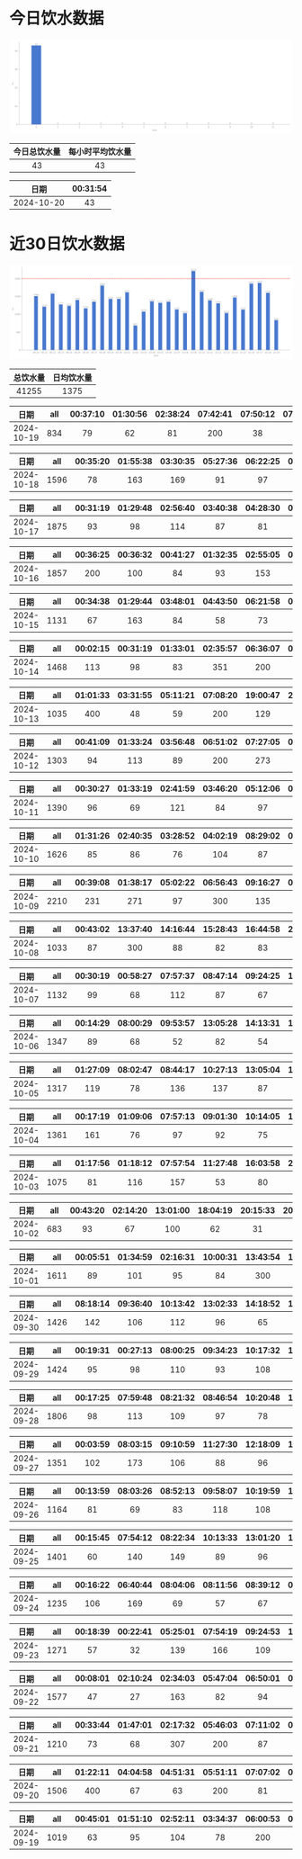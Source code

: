 # 今日饮水数据

<div align=center>
<img src="today.png" style="zoom: 100%;" />

| 今日总饮水量 | 每小时平均饮水量 |
| :----: | :----: |
| 43 | 43 |
</div>

| 日期 | 00:31:54 |
| :----: | :----: |
| 2024-10-20 | 43 |

# 近30日饮水数据

<div align=center>
<img src="30.png"style="zoom: 100%;" />

| 总饮水量 | 日均饮水量 |
| :----: | :----: |
| 41255 | 1375 |
</div>

| 日期 | all | 00:37:10 | 01:30:56 | 02:38:24 | 07:42:41 | 07:50:12 | 07:56:27 | 09:06:34 | 19:23:15 | 21:30:36 | 22:42:44 |
| :----: | :----: | :----: | :----: | :----: | :----: | :----: | :----: | :----: | :----: | :----: | :----: |
| 2024-10-19 | 834 | 79 | 62 | 81 | 200 | 38 | 89 | 67 | 73 | 82 | 63 |

| 日期 | all | 00:35:20 | 01:55:38 | 03:30:35 | 05:27:36 | 06:22:25 | 06:59:11 | 07:53:37 | 08:23:58 | 09:27:35 | 17:52:09 | 19:24:03 | 20:36:58 | 20:52:55 | 21:21:13 | 22:30:48 |
| :----: | :----: | :----: | :----: | :----: | :----: | :----: | :----: | :----: | :----: | :----: | :----: | :----: | :----: | :----: | :----: | :----: |
| 2024-10-18 | 1596 | 78 | 163 | 169 | 91 | 97 | 200 | 82 | 109 | 72 | 57 | 87 | 83 | 101 | 110 | 97 |

| 日期 | all | 00:31:19 | 01:29:48 | 02:56:40 | 03:40:38 | 04:28:30 | 05:31:49 | 07:17:46 | 07:31:04 | 08:30:10 | 15:18:27 | 18:13:28 | 20:28:31 | 20:33:48 | 21:28:35 | 21:29:33 | 22:34:11 | 22:43:04 | 23:39:24 |
| :----: | :----: | :----: | :----: | :----: | :----: | :----: | :----: | :----: | :----: | :----: | :----: | :----: | :----: | :----: | :----: | :----: | :----: | :----: | :----: |
| 2024-10-17 | 1875 | 93 | 98 | 114 | 87 | 81 | 87 | 200 | 138 | 98 | 84 | 67 | 89 | 88 | 59 | 102 | 186 | 101 | 103 |

| 日期 | all | 00:36:25 | 00:36:32 | 00:41:27 | 01:32:35 | 02:55:05 | 03:28:49 | 06:36:59 | 07:42:14 | 08:14:22 | 09:11:10 | 19:00:28 | 20:50:17 | 21:33:55 | 22:41:10 | 23:54:37 |
| :----: | :----: | :----: | :----: | :----: | :----: | :----: | :----: | :----: | :----: | :----: | :----: | :----: | :----: | :----: | :----: | :----: |
| 2024-10-16 | 1857 | 200 | 100 | 84 | 93 | 153 | 136 | 300 | 47 | 92 | 43 | 200 | 104 | 116 | 75 | 114 |

| 日期 | all | 00:34:38 | 01:29:44 | 03:48:01 | 04:43:50 | 06:21:58 | 07:37:04 | 09:05:05 | 09:48:28 | 18:32:01 | 19:36:58 | 20:51:15 |
| :----: | :----: | :----: | :----: | :----: | :----: | :----: | :----: | :----: | :----: | :----: | :----: | :----: |
| 2024-10-15 | 1131 | 67 | 163 | 84 | 58 | 73 | 269 | 87 | 48 | 132 | 69 | 81 |

| 日期 | all | 00:02:15 | 00:31:19 | 01:33:01 | 02:35:57 | 06:36:07 | 08:31:09 | 09:12:30 | 18:26:54 | 20:35:50 | 22:43:48 | 23:20:19 |
| :----: | :----: | :----: | :----: | :----: | :----: | :----: | :----: | :----: | :----: | :----: | :----: | :----: |
| 2024-10-14 | 1468 | 113 | 98 | 83 | 351 | 200 | 72 | 68 | 200 | 67 | 153 | 63 |

| 日期 | all | 01:01:33 | 03:31:55 | 05:11:21 | 07:08:20 | 19:00:47 | 21:06:08 | 22:47:49 |
| :----: | :----: | :----: | :----: | :----: | :----: | :----: | :----: | :----: |
| 2024-10-13 | 1035 | 400 | 48 | 59 | 200 | 129 | 103 | 96 |

| 日期 | all | 00:41:09 | 01:33:24 | 03:56:48 | 06:51:02 | 07:27:05 | 08:58:14 | 09:36:33 | 15:38:27 | 18:30:27 | 20:34:52 | 21:01:47 |
| :----: | :----: | :----: | :----: | :----: | :----: | :----: | :----: | :----: | :----: | :----: | :----: | :----: |
| 2024-10-12 | 1303 | 94 | 113 | 89 | 200 | 273 | 62 | 70 | 83 | 200 | 65 | 54 |

| 日期 | all | 00:30:27 | 01:33:19 | 02:41:59 | 03:46:20 | 05:12:06 | 06:21:49 | 07:17:53 | 07:48:17 | 17:03:42 | 22:30:59 |
| :----: | :----: | :----: | :----: | :----: | :----: | :----: | :----: | :----: | :----: | :----: | :----: |
| 2024-10-11 | 1390 | 96 | 69 | 121 | 84 | 97 | 74 | 300 | 264 | 86 | 199 |

| 日期 | all | 01:31:26 | 02:40:35 | 03:28:52 | 04:02:19 | 08:29:02 | 08:56:03 | 13:58:29 | 16:18:54 | 17:18:56 | 18:33:32 | 19:09:14 | 21:06:05 | 21:52:57 | 22:31:07 |
| :----: | :----: | :----: | :----: | :----: | :----: | :----: | :----: | :----: | :----: | :----: | :----: | :----: | :----: | :----: | :----: |
| 2024-10-10 | 1626 | 85 | 86 | 76 | 104 | 87 | 90 | 101 | 64 | 69 | 300 | 91 | 125 | 89 | 259 |

| 日期 | all | 00:39:08 | 01:38:17 | 05:02:22 | 06:56:43 | 09:16:27 | 09:45:11 | 13:00:30 | 18:30:28 | 19:39:53 | 20:35:57 | 21:12:14 | 22:56:01 |
| :----: | :----: | :----: | :----: | :----: | :----: | :----: | :----: | :----: | :----: | :----: | :----: | :----: | :----: |
| 2024-10-09 | 2210 | 231 | 271 | 97 | 300 | 135 | 76 | 107 | 300 | 117 | 89 | 87 | 400 |

| 日期 | all | 00:43:02 | 13:37:40 | 14:16:44 | 15:28:43 | 16:44:58 | 20:24:38 | 22:43:28 |
| :----: | :----: | :----: | :----: | :----: | :----: | :----: | :----: | :----: |
| 2024-10-08 | 1033 | 87 | 300 | 88 | 82 | 83 | 93 | 300 |

| 日期 | all | 00:30:19 | 00:58:27 | 07:57:37 | 08:47:14 | 09:24:25 | 14:14:44 | 14:39:36 | 15:02:00 | 16:59:43 | 17:30:41 | 18:41:13 | 21:58:58 | 23:42:46 |
| :----: | :----: | :----: | :----: | :----: | :----: | :----: | :----: | :----: | :----: | :----: | :----: | :----: | :----: | :----: |
| 2024-10-07 | 1132 | 99 | 68 | 112 | 87 | 67 | 101 | 63 | 108 | 93 | 88 | 82 | 102 | 62 |

| 日期 | all | 00:14:29 | 08:00:29 | 09:53:57 | 13:05:28 | 14:13:31 | 14:42:10 | 15:29:05 | 16:01:44 | 18:14:45 | 19:39:54 | 21:06:34 | 21:33:54 | 23:17:27 |
| :----: | :----: | :----: | :----: | :----: | :----: | :----: | :----: | :----: | :----: | :----: | :----: | :----: | :----: | :----: |
| 2024-10-06 | 1347 | 89 | 68 | 52 | 82 | 54 | 137 | 111 | 102 | 90 | 72 | 300 | 89 | 101 |

| 日期 | all | 01:27:09 | 08:02:47 | 08:44:17 | 10:27:13 | 13:05:04 | 14:16:55 | 15:52:28 | 17:01:10 | 17:29:05 | 17:54:48 | 18:48:16 | 19:21:50 | 22:07:50 | 22:49:31 |
| :----: | :----: | :----: | :----: | :----: | :----: | :----: | :----: | :----: | :----: | :----: | :----: | :----: | :----: | :----: | :----: |
| 2024-10-05 | 1317 | 119 | 78 | 136 | 137 | 87 | 96 | 18 | 68 | 135 | 87 | 102 | 83 | 85 | 86 |

| 日期 | all | 00:17:19 | 01:09:06 | 07:57:13 | 09:01:30 | 10:14:05 | 11:35:47 | 13:03:36 | 14:47:22 | 14:59:19 | 15:59:57 | 17:31:06 | 19:48:49 | 22:07:31 | 23:23:09 |
| :----: | :----: | :----: | :----: | :----: | :----: | :----: | :----: | :----: | :----: | :----: | :----: | :----: | :----: | :----: | :----: |
| 2024-10-04 | 1361 | 161 | 76 | 97 | 92 | 75 | 67 | 77 | 63 | 78 | 102 | 114 | 109 | 110 | 140 |

| 日期 | all | 01:17:56 | 01:18:12 | 07:57:54 | 11:27:48 | 16:03:58 | 20:51:31 | 21:29:54 | 21:59:21 | 23:09:41 |
| :----: | :----: | :----: | :----: | :----: | :----: | :----: | :----: | :----: | :----: | :----: |
| 2024-10-03 | 1075 | 81 | 116 | 157 | 53 | 80 | 300 | 121 | 68 | 99 |

| 日期 | all | 00:43:20 | 02:14:20 | 13:01:00 | 18:04:19 | 20:15:33 | 20:21:35 | 22:59:29 |
| :----: | :----: | :----: | :----: | :----: | :----: | :----: | :----: | :----: |
| 2024-10-02 | 683 | 93 | 67 | 100 | 62 | 31 | 30 | 300 |

| 日期 | all | 00:05:51 | 01:34:59 | 02:16:31 | 10:00:31 | 13:43:54 | 14:57:33 | 16:15:19 | 16:44:42 | 17:29:34 | 17:54:07 | 18:28:20 | 22:04:51 | 22:34:22 | 23:25:54 |
| :----: | :----: | :----: | :----: | :----: | :----: | :----: | :----: | :----: | :----: | :----: | :----: | :----: | :----: | :----: | :----: |
| 2024-10-01 | 1611 | 89 | 101 | 95 | 84 | 300 | 36 | 104 | 119 | 94 | 87 | 76 | 300 | 40 | 86 |

| 日期 | all | 08:18:14 | 09:36:40 | 10:13:42 | 13:02:33 | 14:18:52 | 15:00:42 | 15:52:28 | 16:58:17 | 17:37:13 | 19:25:18 | 20:11:32 | 21:39:20 | 23:15:38 |
| :----: | :----: | :----: | :----: | :----: | :----: | :----: | :----: | :----: | :----: | :----: | :----: | :----: | :----: | :----: |
| 2024-09-30 | 1426 | 142 | 106 | 112 | 96 | 65 | 102 | 87 | 73 | 96 | 85 | 67 | 300 | 95 |

| 日期 | all | 00:19:31 | 00:27:13 | 08:00:25 | 09:34:23 | 10:17:32 | 13:01:57 | 15:12:23 | 16:07:28 | 17:34:07 | 18:13:23 | 19:45:44 | 20:20:54 | 22:33:25 | 23:56:33 |
| :----: | :----: | :----: | :----: | :----: | :----: | :----: | :----: | :----: | :----: | :----: | :----: | :----: | :----: | :----: | :----: |
| 2024-09-29 | 1424 | 95 | 98 | 110 | 93 | 108 | 71 | 105 | 100 | 78 | 163 | 97 | 92 | 109 | 105 |

| 日期 | all | 00:17:25 | 07:59:48 | 08:21:32 | 08:46:54 | 10:20:48 | 10:55:24 | 13:03:02 | 14:02:17 | 16:36:18 | 17:31:26 | 18:47:39 | 18:59:09 | 19:05:43 | 19:37:07 | 19:59:39 | 21:34:15 | 22:29:59 |
| :----: | :----: | :----: | :----: | :----: | :----: | :----: | :----: | :----: | :----: | :----: | :----: | :----: | :----: | :----: | :----: | :----: | :----: | :----: |
| 2024-09-28 | 1806 | 98 | 113 | 109 | 97 | 78 | 97 | 64 | 92 | 95 | 102 | 98 | 74 | 117 | 82 | 101 | 300 | 89 |

| 日期 | all | 00:03:59 | 08:03:15 | 09:10:59 | 11:27:30 | 12:18:09 | 13:02:27 | 13:38:48 | 14:38:31 | 16:11:46 | 18:44:15 | 20:20:58 | 21:38:42 | 22:09:07 |
| :----: | :----: | :----: | :----: | :----: | :----: | :----: | :----: | :----: | :----: | :----: | :----: | :----: | :----: | :----: |
| 2024-09-27 | 1351 | 102 | 173 | 106 | 88 | 96 | 99 | 96 | 74 | 119 | 89 | 98 | 114 | 97 |

| 日期 | all | 00:13:59 | 08:03:26 | 08:52:13 | 09:58:07 | 10:19:59 | 13:02:19 | 13:34:20 | 15:11:48 | 17:00:45 | 17:31:59 | 20:11:21 | 21:33:57 | 21:56:19 |
| :----: | :----: | :----: | :----: | :----: | :----: | :----: | :----: | :----: | :----: | :----: | :----: | :----: | :----: | :----: |
| 2024-09-26 | 1164 | 81 | 69 | 83 | 118 | 108 | 78 | 63 | 34 | 118 | 95 | 106 | 101 | 110 |

| 日期 | all | 00:15:45 | 07:54:12 | 08:22:34 | 10:13:33 | 13:01:20 | 14:00:22 | 14:21:00 | 14:45:54 | 15:12:12 | 15:48:47 | 16:22:20 | 16:57:05 | 18:28:45 | 20:32:47 | 22:06:23 |
| :----: | :----: | :----: | :----: | :----: | :----: | :----: | :----: | :----: | :----: | :----: | :----: | :----: | :----: | :----: | :----: | :----: |
| 2024-09-25 | 1401 | 60 | 140 | 149 | 89 | 96 | 117 | 137 | 106 | 72 | 69 | 71 | 46 | 78 | 83 | 88 |

| 日期 | all | 00:16:22 | 06:40:44 | 08:04:06 | 08:11:56 | 08:39:12 | 09:57:28 | 12:39:54 | 13:09:31 | 14:03:44 | 15:18:41 | 18:00:31 | 21:44:17 | 22:14:25 |
| :----: | :----: | :----: | :----: | :----: | :----: | :----: | :----: | :----: | :----: | :----: | :----: | :----: | :----: | :----: |
| 2024-09-24 | 1235 | 106 | 169 | 69 | 57 | 67 | 101 | 114 | 102 | 63 | 104 | 83 | 98 | 102 |

| 日期 | all | 00:18:39 | 00:22:41 | 05:25:01 | 07:54:19 | 09:24:53 | 11:03:19 | 13:03:33 | 14:03:29 | 15:37:52 | 17:07:48 | 17:55:05 | 18:27:37 | 20:20:17 | 23:07:31 |
| :----: | :----: | :----: | :----: | :----: | :----: | :----: | :----: | :----: | :----: | :----: | :----: | :----: | :----: | :----: | :----: |
| 2024-09-23 | 1271 | 57 | 32 | 139 | 166 | 109 | 88 | 89 | 133 | 101 | 69 | 33 | 110 | 70 | 75 |

| 日期 | all | 00:08:01 | 02:10:24 | 02:34:03 | 05:47:04 | 06:50:01 | 07:23:57 | 08:39:38 | 14:58:40 | 17:13:42 | 17:48:00 | 20:40:31 | 21:28:46 | 22:50:08 |
| :----: | :----: | :----: | :----: | :----: | :----: | :----: | :----: | :----: | :----: | :----: | :----: | :----: | :----: | :----: |
| 2024-09-22 | 1577 | 47 | 27 | 163 | 82 | 94 | 73 | 250 | 84 | 79 | 250 | 200 | 118 | 110 |

| 日期 | all | 00:33:44 | 01:47:01 | 02:17:32 | 05:46:03 | 07:11:02 | 07:54:22 | 08:28:28 | 13:33:05 | 16:22:16 | 18:47:09 | 22:06:59 | 22:56:10 |
| :----: | :----: | :----: | :----: | :----: | :----: | :----: | :----: | :----: | :----: | :----: | :----: | :----: | :----: |
| 2024-09-21 | 1210 | 73 | 68 | 307 | 200 | 87 | 62 | 78 | 63 | 80 | 62 | 87 | 43 |

| 日期 | all | 01:22:11 | 04:04:58 | 04:51:31 | 05:51:11 | 07:07:02 | 07:53:36 | 09:28:23 | 14:40:19 | 18:59:46 | 20:43:35 | 23:42:02 |
| :----: | :----: | :----: | :----: | :----: | :----: | :----: | :----: | :----: | :----: | :----: | :----: | :----: |
| 2024-09-20 | 1506 | 400 | 67 | 63 | 200 | 81 | 57 | 49 | 62 | 61 | 66 | 400 |

| 日期 | all | 00:45:01 | 01:51:10 | 02:52:11 | 03:34:37 | 06:00:53 | 07:21:00 | 07:48:05 | 09:13:25 | 15:13:47 | 18:02:05 | 18:54:21 | 20:37:47 |
| :----: | :----: | :----: | :----: | :----: | :----: | :----: | :----: | :----: | :----: | :----: | :----: | :----: | :----: |
| 2024-09-19 | 1019 | 63 | 95 | 104 | 78 | 200 | 66 | 61 | 72 | 59 | 101 | 41 | 79 |

